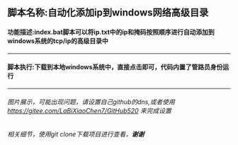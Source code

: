 ## 脚本名称:自动化添加ip到windows网络高级目录
#### 功能描述:index.bat脚本可以将ip.txt中的ip和掩码按照顺序进行自动添加到windows系统的tcp/ip的高级目录中

<hr>

#### 脚本执行:下载到本地windows系统中，直接点击即可，代码内置了管路员身份运行

<hr>

###### 图片展示，可能出现问题，请设置自己github的dns,或者使用 https://gitee.com/LaBiXiaoChen7/GitHub520 来完成设置
###### 相关细节，使用git clone下载项目进行查看，**谢谢**